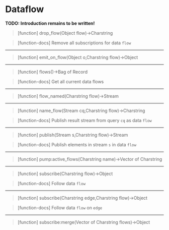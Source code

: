 # Dataflow
**TODO: Introduction remains to be written!**
> [function]
> drop_flow(Object flow)->Charstring

> [function-docs]
> Remove all subscriptions for data `flow` 



___

> [function]
> emit_on_flow(Object o,Charstring flow)->Object



___

> [function]
> flows()->Bag of Record

> [function-docs]
> Get all current data flows 



___

> [function]
> flow_named(Charstring flow)->Stream



___

> [function]
> name_flow(Stream cq,Charstring flow)->Charstring

> [function-docs]
> Publish result stream from query `cq` as data `flow` 



___

> [function]
> publish(Stream s,Charstring flow)->Stream

> [function-docs]
> Publish elements in stream `s` in data `flow` 



___

> [function]
> pump:active_flows(Charstring name)->Vector of Charstring



___

> [function]
> subscribe(Charstring flow)->Object

> [function-docs]
> Follow data `flow` 



___

> [function]
> subscribe(Charstring edge,Charstring flow)->Object

> [function-docs]
> Follow data `flow` on `edge` 



___

> [function]
> subscribe:merge(Vector of Charstring flows)->Object


